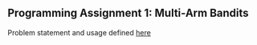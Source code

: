 ## Programming Assignment 1: Multi-Arm Bandits

Problem statement and usage defined [here](https://www.cse.iitb.ac.in/~shivaram/teaching/cs747-a2020/pa-1/programming-assignment-1.html)